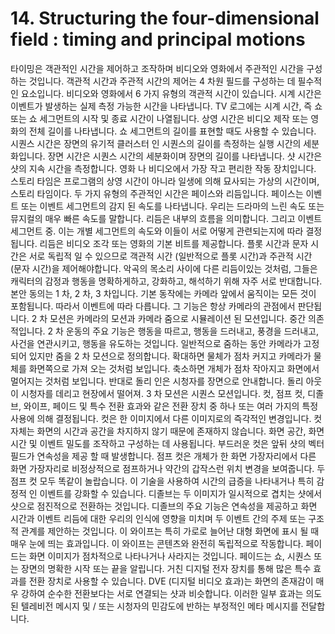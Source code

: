 # 14. Structuring the four-dimensional field : timing and principal motions

타이밍은 객관적인 시간을 제어하고 조작하며 비디오와 영화에서 주관적인 시간을 구성하는 것입니다. 객관적 시간과 주관적 시간의 제어는 4 차원 필드를 구성하는 데 필수적인 요소입니다.
비디오와 영화에서 6 가지 유형의 객관적 시간이 있습니다. 시계 시간은 이벤트가 발생하는 실제 측정 가능한 시간을 나타냅니다. TV 로그에는 시계 시간, 즉 쇼 또는 쇼 세그먼트의 시작 및 종료 시간이 나열됩니다. 상영 시간은 비디오 제작 또는 영화의 전체 길이를 나타냅니다. 쇼 세그먼트의 길이를 표현할 때도 사용할 수 있습니다. 시퀀스 시간은 장면의 유기적 클러스터 인 시퀀스의 길이를 측정하는 실행 시간의 세분화입니다. 장면 시간은 시퀀스 시간의 세분화이며 장면의 길이를 나타냅니다. 샷 시간은 샷의 지속 시간을 측정합니다. 영화 나 비디오에서 가장 작고 편리한 작동 장치입니다. 스토리 타임은 프로그램의 상영 시간이 아니라 일생에 의해 묘사되는 가상의 시간이며, 스토리 타임이다. 두 가지 유형의 주관적인 시간은 페이스와 리듬입니다. 페이스는 이벤트 또는 이벤트 세그먼트의 감지 된 속도를 나타냅니다. 우리는 드라마의 느린 속도 또는 뮤지컬의 매우 빠른 속도를 말합니다. 리듬은 내부의 흐름을 의미합니다.
그리고 이벤트 세그먼트 중. 이는 개별 세그먼트의 속도와 이들이 서로 어떻게 관련되는지에 따라 결정됩니다. 리듬은 비디오 조각 또는 영화의 기본 비트를 제공합니다.
플롯 시간과 문자 시간은 서로 독립적 일 수 있으므로 객관적 시간 (일반적으로 플롯 시간)과 주관적 시간 (문자 시간)을 제어해야합니다. 악곡의 목소리 사이에 다른 리듬이있는 것처럼, 그들은 캐릭터의 감정과 행동을 명확하게하고, 강화하고, 해석하기 위해 자주 서로 반대합니다.
본안 동의는 1 차, 2 차, 3 차입니다.
기본 동작에는 카메라 앞에서 움직이는 모든 것이 포함됩니다. 따라서 이벤트에 따라 다릅니다. 그 기능은 항상 카메라의 관점에서 판단됩니다.
2 차 모션은 카메라의 모션과 카메라 줌으로 시뮬레이션 된 모션입니다. 중간 의존적입니다. 2 차 운동의 주요 기능은 행동을 따르고, 행동을 드러내고, 풍경을 드러내고, 사건을 연관시키고, 행동을 유도하는 것입니다.
일반적으로 줌하는 동안 카메라가 고정되어 있지만 줌을 2 차 모션으로 정의합니다. 확대하면 물체가 점차 커지고 카메라가 물체를 화면쪽으로 가져 오는 것처럼 보입니다. 축소하면 개체가 점차 작아지고 화면에서 멀어지는 것처럼 보입니다. 반대로 돌리 인은 시청자를 장면으로 안내합니다. 돌리 아웃이 시청자를 데리고
현장에서 떨어져.
3 차 모션은 시퀀스 모션입니다. 컷, 점프 컷, 디졸브, 와이프, 페이드 및 특수 전환 효과와 같은 전환 장치 중 하나 또는 여러 가지의 특정 사용에 의해 결정됩니다.
컷은 한 이미지에서 다른 이미지로의 즉각적인 변경입니다. 컷 자체는 화면의 시간과 공간을 차지하지 않기 때문에 존재하지 않습니다. 화면 공간, 화면 시간 및 이벤트 밀도를 조작하고 구성하는 데 사용됩니다. 부드러운 컷은 앞뒤 샷의 벡터 필드가 연속성을 제공 할 때 발생합니다.
점프 컷은 개체가 한 화면 가장자리에서 다른 화면 가장자리로 비정상적으로 점프하거나 약간의 갑작스런 위치 변경을 보여줍니다. 두 점프 컷 모두 똑같이 놀랍습니다. 이 기술을 사용하여 시간의 급증을 나타내거나 특히 감정적 인 이벤트를 강화할 수 있습니다.
디졸브는 두 이미지가 일시적으로 겹치는 샷에서 샷으로 점진적으로 전환하는 것입니다. 디졸브의 주요 기능은 연속성을 제공하고 화면 시간과 이벤트 리듬에 대한 우리의 인식에 영향을 미치며 두 이벤트 간의 주제 또는 구조적 관계를 제안하는 것입니다.
이 와이프는 특히 가로로 늘어난 대형 화면에 표시 될 때 매우 눈에 띄는 효과입니다. 이 와이프는 콘텐츠와 완전히 독립적으로 작동합니다. 페이드는 화면 이미지가 점차적으로 나타나거나 사라지는 것입니다. 페이드는 쇼, 시퀀스 또는 장면의 명확한 시작 또는 끝을 알립니다.
거친 디지털 전자 장치를 통해 많은 특수 효과를 전환 장치로 사용할 수 있습니다. DVE (디지털 비디오 효과)는 화면의 존재감이 매우 강하여 순수한 전환보다는 서로 연결되는 샷과 비슷합니다. 이러한 일부 효과는 의도 된 텔레비전 메시지 및 / 또는 시청자의 민감도에 반하는 부정적인 메타 메시지를 전달합니다.
